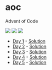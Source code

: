 # aoc
Advent of Code

![](https://img.shields.io/badge/day%20📅-8-blue?style=flat-square)
![](https://img.shields.io/badge/stars%20⭐-9-yellow?style=flat-square)
![](https://img.shields.io/badge/days%20completed-5-red?style=flat-square)

- [Day 1](https://adventofcode.com/2022/day/1) - [Solution](day1/day1.js)
- [Day 2](https://adventofcode.com/2022/day/2) - [Solution](day2/day2.js)
- [Day 3](https://adventofcode.com/2022/day/3) - [Solution](day3/day3.js)
- [Day 4](https://adventofcode.com/2022/day/4) - [Solution](day4/day4.js)
- [Day 5](https://adventofcode.com/2022/day/5) - [Solution](day5/day5.js)

